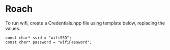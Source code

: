 # Roach
To run wifi, create a Credentials.hpp file using template below, replacing the values.
```
const char* ssid = "wifiSSD";
const char* password = "wifiPassword";
```